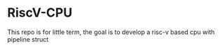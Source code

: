# RiscV-CPU
This repo is for little term, the goal is to develop a risc-v based cpu with pipeline struct
